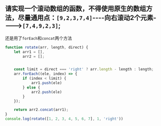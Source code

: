 ## 请实现一个滚动数组的函数，不得使用原生的数组方法，尽量通用点：`[9,2,3,7,4]`----向右滚动2个元素---->`[7,4,9,2,3]`;
还是用了`forEach`和`concat`两个方法
```javascript
function rotate(arr, length, direct) {
    let arr1 = [],
        arr2 = [];


    const limit = direct === 'right' ? arr.length - length : length;
    arr.forEach((ele, index) => {
        if (index < limit) {
            arr1.push(ele)
        } else {
            arr2.push(ele)
        }
    });

    return arr2.concat(arr1);
}
console.log(rotate([1, 2, 3, 4, 5, 6, 7], 1, 'right'))
```
